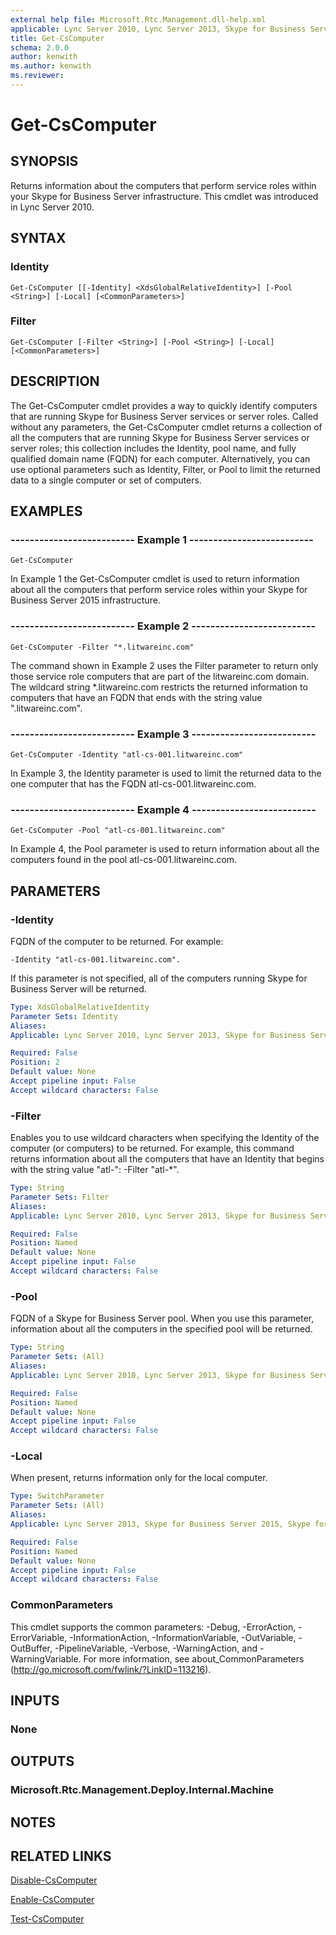 ```yaml
---
external help file: Microsoft.Rtc.Management.dll-help.xml
applicable: Lync Server 2010, Lync Server 2013, Skype for Business Server 2015, Skype for Business Server 2019
title: Get-CsComputer
schema: 2.0.0
author: kenwith
ms.author: kenwith
ms.reviewer:
---
```


# Get-CsComputer

## SYNOPSIS
Returns information about the computers that perform service roles within your Skype for Business Server infrastructure.
This cmdlet was introduced in Lync Server 2010.


## SYNTAX

### Identity
```
Get-CsComputer [[-Identity] <XdsGlobalRelativeIdentity>] [-Pool <String>] [-Local] [<CommonParameters>]
```

### Filter
```
Get-CsComputer [-Filter <String>] [-Pool <String>] [-Local] [<CommonParameters>]
```

## DESCRIPTION
The Get-CsComputer cmdlet provides a way to quickly identify computers that are running Skype for Business Server services or server roles.
Called without any parameters, the Get-CsComputer cmdlet returns a collection of all the computers that are running Skype for Business Server services or server roles; this collection includes the Identity, pool name, and fully qualified domain name (FQDN) for each computer.
Alternatively, you can use optional parameters such as Identity, Filter, or Pool to limit the returned data to a single computer or set of computers.


## EXAMPLES

### -------------------------- Example 1 --------------------------
```
Get-CsComputer
```

In Example 1 the Get-CsComputer cmdlet is used to return information about all the computers that perform service roles within your Skype for Business Server 2015 infrastructure.

### -------------------------- Example 2 --------------------------
```
Get-CsComputer -Filter "*.litwareinc.com"
```

The command shown in Example 2 uses the Filter parameter to return only those service role computers that are part of the litwareinc.com domain.
The wildcard string *.litwareinc.com restricts the returned information to computers that have an FQDN that ends with the string value ".litwareinc.com".

### -------------------------- Example 3 --------------------------
```
Get-CsComputer -Identity "atl-cs-001.litwareinc.com"
```

In Example 3, the Identity parameter is used to limit the returned data to the one computer that has the FQDN atl-cs-001.litwareinc.com.

### -------------------------- Example 4 --------------------------
```
Get-CsComputer -Pool "atl-cs-001.litwareinc.com"
```

In Example 4, the Pool parameter is used to return information about all the computers found in the pool atl-cs-001.litwareinc.com.


## PARAMETERS

### -Identity
FQDN of the computer to be returned.
For example: 

`-Identity "atl-cs-001.litwareinc.com".`

If this parameter is not specified, all of the computers running Skype for Business Server will be returned.

```yaml
Type: XdsGlobalRelativeIdentity
Parameter Sets: Identity
Aliases: 
Applicable: Lync Server 2010, Lync Server 2013, Skype for Business Server 2015, Skype for Business Server 2019

Required: False
Position: 2
Default value: None
Accept pipeline input: False
Accept wildcard characters: False
```

### -Filter
Enables you to use wildcard characters when specifying the Identity of the computer (or computers) to be returned.
For example, this command returns information about all the computers that have an Identity that begins with the string value "atl-": -Filter "atl-*".

```yaml
Type: String
Parameter Sets: Filter
Aliases: 
Applicable: Lync Server 2010, Lync Server 2013, Skype for Business Server 2015, Skype for Business Server 2019

Required: False
Position: Named
Default value: None
Accept pipeline input: False
Accept wildcard characters: False
```

### -Pool
FQDN of a Skype for Business Server pool.
When you use this parameter, information about all the computers in the specified pool will be returned.

```yaml
Type: String
Parameter Sets: (All)
Aliases: 
Applicable: Lync Server 2010, Lync Server 2013, Skype for Business Server 2015, Skype for Business Server 2019

Required: False
Position: Named
Default value: None
Accept pipeline input: False
Accept wildcard characters: False
```

### -Local
When present, returns information only for the local computer.

```yaml
Type: SwitchParameter
Parameter Sets: (All)
Aliases: 
Applicable: Lync Server 2013, Skype for Business Server 2015, Skype for Business Server 2019

Required: False
Position: Named
Default value: None
Accept pipeline input: False
Accept wildcard characters: False
```

### CommonParameters
This cmdlet supports the common parameters: -Debug, -ErrorAction, -ErrorVariable, -InformationAction, -InformationVariable, -OutVariable, -OutBuffer, -PipelineVariable, -Verbose, -WarningAction, and -WarningVariable. For more information, see about_CommonParameters (http://go.microsoft.com/fwlink/?LinkID=113216).


## INPUTS

### None


## OUTPUTS

### Microsoft.Rtc.Management.Deploy.Internal.Machine


## NOTES


## RELATED LINKS

[Disable-CsComputer](Disable-CsComputer.md)

[Enable-CsComputer](Enable-CsComputer.md)

[Test-CsComputer](Test-CsComputer.md)

